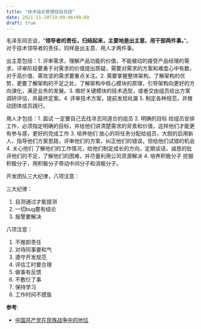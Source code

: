 ```yaml
---
title: "技术组长管理经验总结"
date: 2021-11-20T19:09:06+08:00
draft: true
---
```


毛泽东同志说，“**领导者的责任，归结起来，主要地是出主意、用干部两件事。**”。对于技术领导者的责任，同样是出主意、用人才两件事。

出主意包括：1. 评审需求，理解产品功能的价值，不能被动的接受产品经理的需求，评审阶段要勇于对需求的价值提出质疑，需要对需求的方案和难度心中有数，对于高价值、需攻坚的需求要重点关注。2. 需要掌握整体架构，了解架构的优势，更要了解架构的不足之处，了解架构中核心模块的原理，引导架构向更好的方向演化，满足业务的发展。3. 做好关键模块的技术选型，或者交由组员给出方案调研评估，并最终定案。4. 评审技术方案，提前发现纰漏 5. 制定各种规范，并推动团体成员践行。

用人才包括：1. 面试 一定要自己去找寻志同道合的组员 2. 明确的目标 给组员安排工作，必须指定明确的目标，并给他们讲清楚需求的背景和价值，这样他们才能更有参与感，更好的完成工作 3. 培养他们 放心的将任务分配给组员，大胆的启用新人，指导他们方案思路，评审他们的方案，纠正他们的错误，但给他们试错的机会 4. 关心他们 了解他们的工作情况，给他们制定成长的方向，定期谈话，诚恳的批评他们的不足，了解他们的困难，并尽量利用公司资源解决 4. 培养积极分子 挖掘积极分子，用积极分子带动中间分子和消极分子。

开发团队三大纪律，八项注意：

三大纪律：
1. 自测通过才能提测
2. 一切bug要有结论
3. 报警要解决

八项注意：
1. 不推卸责任
2. 对待同事要和气
3. 遵守开发规范
4. 评估工时要合理
5. 做事有反馈
6. 不敷衍了事
7. 保持学习
8. 工作时间不摸鱼

**参考**:
* [中国共产党在民族战争中的地位](https://www.marxists.org/chinese/maozedong/marxist.org-chinese-mao-19381014.htm)
